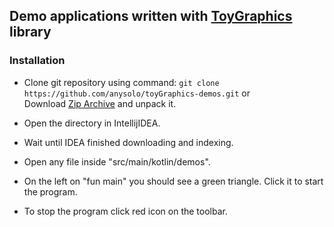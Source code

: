 ## Demo applications written with [ToyGraphics](https://www.anysolo.com/toyGraphics) library

### Installation

* Clone git repository using command: `git clone https://github.com/anysolo/toyGraphics-demos.git`
or  
Download [Zip Archive](https://github.com/anysolo/toyGraphics-demos/archive/master.zip) and unpack it.

* Open the directory in IntellijIDEA.

* Wait until IDEA finished downloading and indexing.

* Open any file inside "src/main/kotlin/demos".

* On the left on "fun main" you should see a green triangle. Click it to start the program.

* To stop the program click red icon on the toolbar.

